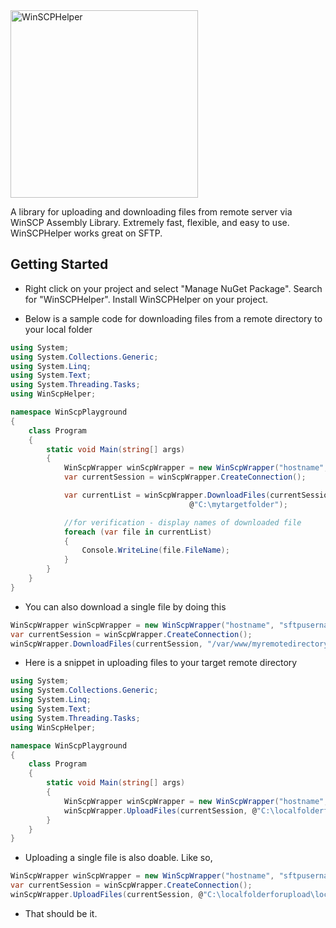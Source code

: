 <img src="http://deepmirage.com/img/winscphelper.png" alt="WinSCPHelper" width="300px"/>

A library for uploading and downloading files from remote server via WinSCP Assembly Library. Extremely fast, flexible, and easy to use. WinSCPHelper works great on SFTP.

## Getting Started

- Right click on your project and select "Manage NuGet Package". Search for "WinSCPHelper". Install WinSCPHelper on your project.

- Below is a sample code for downloading files from a remote directory to your local folder

```c#
using System;
using System.Collections.Generic;
using System.Linq;
using System.Text;
using System.Threading.Tasks;
using WinScpHelper;

namespace WinScpPlayground
{
    class Program
    {
        static void Main(string[] args)
        {
            WinScpWrapper winScpWrapper = new WinScpWrapper("hostname", "sftpusername", "sftppassword");
            var currentSession = winScpWrapper.CreateConnection();

            var currentList = winScpWrapper.DownloadFiles(currentSession, "/var/www/myremotedirectory",
                                        @"C:\mytargetfolder");

            //for verification - display names of downloaded file
            foreach (var file in currentList)
            {
                Console.WriteLine(file.FileName);
            }
        }
    }
}
```
- You can also download a single file by doing this

```c#
WinScpWrapper winScpWrapper = new WinScpWrapper("hostname", "sftpusername", "sftppassword");
var currentSession = winScpWrapper.CreateConnection();
winScpWrapper.DownloadFiles(currentSession, "/var/www/myremotedirectory/remotefile.jpg", @"C:\mytargetfolder\localfile.jpg");
```

- Here is a snippet in uploading files to your target remote directory

```c#
using System;
using System.Collections.Generic;
using System.Linq;
using System.Text;
using System.Threading.Tasks;
using WinScpHelper;

namespace WinScpPlayground
{
    class Program
    {
        static void Main(string[] args)
        {
            WinScpWrapper winScpWrapper = new WinScpWrapper("hostname", "sftpusername", "sftppassword");
            winScpWrapper.UploadFiles(currentSession, @"C:\localfolderforupload\*.*", "/var/www/myremotedirectory/*.*");
        }
    }
}
```
- Uploading a single file is also doable. Like so,

```c#
WinScpWrapper winScpWrapper = new WinScpWrapper("hostname", "sftpusername", "sftppassword");
var currentSession = winScpWrapper.CreateConnection();
winScpWrapper.UploadFiles(currentSession, @"C:\localfolderforupload\localfile.jpg", "/var/www/myremotedirectory/remotefile.jpg");
```

- That should be it.
